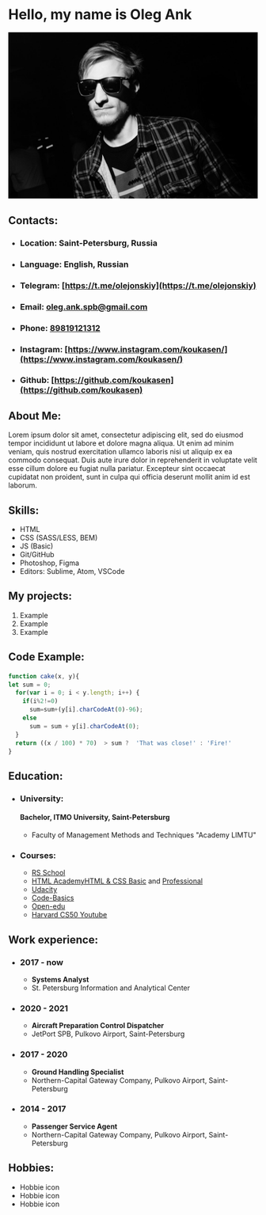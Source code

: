 # Hello, my name is __Oleg Ank__
![Oleg's Photo](/photo-personal.jpg)
## Contacts:
* ### Location: Saint-Petersburg, Russia
* ### Language: English, Russian
* ### Telegram: [https://t.me/olejonskiy](https://t.me/olejonskiy)
* ### Email: [oleg.ank.spb@gmail.com](oleg.ank.spb@gmail.com)
* ### Phone: [89819121312](89819121312)
* ### Instagram: [https://www.instagram.com/koukasen/](https://www.instagram.com/koukasen/)
* ### Github: [https://github.com/koukasen](https://github.com/koukasen)
## About Me:
Lorem ipsum dolor sit amet, consectetur adipiscing elit, sed do eiusmod tempor incididunt ut labore et dolore magna aliqua. Ut enim ad minim veniam, quis nostrud exercitation ullamco laboris nisi ut aliquip ex ea commodo consequat. Duis aute irure dolor in reprehenderit in voluptate velit esse cillum dolore eu fugiat nulla pariatur. Excepteur sint occaecat cupidatat non proident, sunt in culpa qui officia deserunt mollit anim id est laborum.
## Skills:
* HTML
* CSS (SASS/LESS, BEM)
* JS (Basic)
* Git/GitHub
* Photoshop, Figma
* Editors: Sublime, Atom, VSCode
## My projects:
1. Example
1. Example
1. Example
## Code Example:
```javascript
function cake(x, y){
let sum = 0;
  for(var i = 0; i < y.length; i++) {
    if(i%2!=0)
      sum=sum+(y[i].charCodeAt(0)-96);
    else
      sum = sum + y[i].charCodeAt(0);
  }
  return ((x / 100) * 70)  > sum ?  'That was close!' : 'Fire!'
}
```
## Education:
* ### University: 
  #### Bachelor, ITMO University, Saint-Petersburg
  * Faculty of Management Methods and Techniques "Academy LIMTU" 
* ### Courses:
  * [RS School](https://rs.school/)
  * [HTML Academy](https://htmlacademy.ru/study)[HTML & CSS Basic](https://assets.htmlacademy.ru/certificates/intensive/43/94673.pdf?1512437263&_ga=2.43520224.479070616.1629986779-911204491.1629796651) and [Professional](https://assets.htmlacademy.ru/certificates/intensive/157/94673.pdf?1595825873&_ga=2.55605870.479070616.1629986779-911204491.1629796651) 
  * [Udacity](https://www.udacity.com/)
  * [Code-Basics](https://ru.code-basics.com/)
  * [Open-edu](https://openedu.ru/)
  * [Harvard CS50 Youtube](https://www.youtube.com/channel/UCcabW7890RKJzL968QWEykA)
## Work experience:
* ### 2017 - now 
  * __Systems Analyst__
  * St. Petersburg Information and Analytical Center
* ### 2020 - 2021 
  * __Aircraft Preparation Control Dispatcher__
  * JetPort SPB, Pulkovo Airport, Saint-Petersburg
* ### 2017 - 2020 
  * __Ground Handling Specialist__
  * Northern-Capital Gateway Company, Pulkovo Airport, Saint-Petersburg
* ### 2014 - 2017 
  * __Passenger Service Agent__
  * Northern-Capital Gateway Company, Pulkovo Airport, Saint-Petersburg
## Hobbies:
* Hobbie icon
* Hobbie icon
* Hobbie icon





